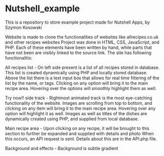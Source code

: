 # Nutshell_example
This is a repository to store example project made for Nutshell Apps, by Szymon Kosowski

Website is made to clone the functionalities of websites like allrecipes.co.uk and other recipes websites
Project was done in HTML, CSS, JavaScript, and PHP. Each of these elements have been written by hand, while parts that have not been
are visibly linked to the source link. The site has following functionalitis:

All recipes list - On left side present is a list of all recipes stored in database. This list is created dynamically using PHP and locally stored database.
Above the list there is a text input box that allows for real time filtering of the list by the name, or tags.
Clicking on any option will bring it to the main recipe area.
Hovering over the options will smoothly highlight them as well.

Try now!! side track - Rightmost animated track is the most eye-catching functionality of the website. Images are scrolling from top to bottom,
and clicking on any item will bring it to the main recipe area. Hovering over any option will highlight it as well.
Images as well as titles of the dishes are dynamically created using PHP, and supplied from local database.

Main recipe area - Upon clicking on any recipe, it will be brought to this section to further be expanded and supplied with details and photo
When this occurs, an API request is sent. Details about this are in the API.php file.

Background and effects - Background is subtle gradient
